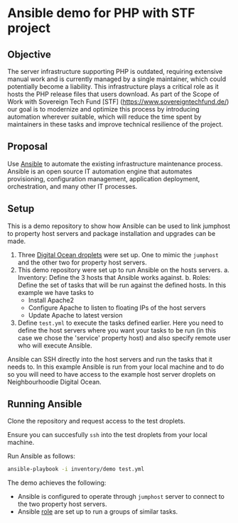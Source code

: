 # Ansible demo for PHP with STF project

## Objective

The server infrastructure supporting PHP is outdated, requiring extensive manual work and is currently managed by a single maintainer, which could potentially become a liability. This infrastructure plays a critical role as it hosts the PHP release files that users download.
As part of the Scope of Work with Sovereign Tech Fund [STF] (https://www.sovereigntechfund.de/) our goal is to modernize and optimize this process by introducing automation wherever suitable, which will reduce the time spent by maintainers in these tasks and improve technical resilience of the project.

## Proposal

Use [Ansible](https://www.ansible.com/) to automate the existing infrastructure maintenance process. Ansible is an open source IT automation engine that automates provisioning, configuration management, application deployment, orchestration, and many other IT processes.

## Setup

This is a demo repository to show how Ansible can be used to link jumphost to property host servers and package installation and upgrades can be made.

1. Three [Digital Ocean droplets](https://www.digitalocean.com/products/droplets) were set up. One to mimic the `jumphost` and the other two for property host servers.
2. This demo repository were set up to run Ansible on the hosts servers.
   a. Inventory: Define the 3 hosts that Ansible works against.
   b. Roles: Define the set of tasks that will be run against the defined hosts. In this example we have tasks to
      - Install Apache2
      - Configure Apache to listen to floating IPs of the host servers
      - Update Apache to latest version
3. Define `test.yml` to execute the tasks defined earlier. Here you need to define the host servers where you want your tasks to be run (in this case we chose the 'service' property host) and also specify remote user who will execute Ansible.

Ansible can SSH directly into the host servers and run the tasks that it needs to. In this example Ansible is run from your local machine and to do so you will need to have access to the example host server droplets on Neighbourhoodie Digital Ocean.

## Running Ansible

Clone the repository and request access to the test droplets.

Ensure you can succesfully `ssh` into the test droplets from your local machine.

Run Ansible as follows:

```bash
ansible-playbook -i inventory/demo test.yml
```

The demo achieves the following:

- Ansible is configured to operate through `jumphost` server to connect to the two property host servers.
- Ansible [role](https://docs.ansible.com/ansible/latest/playbook_guide/playbooks_reuse_roles.html) are set up to run a groups of similar tasks.
